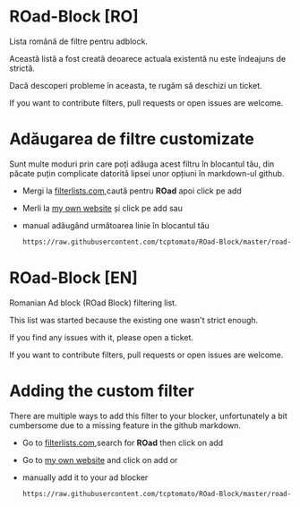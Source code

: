 
# ROad-Block [RO]
Lista română de filtre pentru adblock.

Această listă a fost creată deoarece actuala existentă nu este îndeajuns de strictă.

Dacă descoperi probleme în aceasta, te rugăm să deschizi un ticket.

If you want to contribute filters, pull requests or open issues are welcome.


# Adăugarea de filtre customizate

Sunt multe moduri prin care poți adăuga acest filtru în blocantul tău, din păcate puțin complicate datorită lipsei unor opțiuni în markdown-ul github.

* Mergi la [filterlists.com](https://filterlists.com/),caută pentru **ROad** apoi click pe add
* Merli la [my own website](http://www.kepler42.net/test.html) și click pe add
sau
* manual adăugând următoarea linie în blocantul tău

  ```HTML
  https://raw.githubusercontent.com/tcptomato/ROad-Block/master/road-block-filters.txt
  ```


# ROad-Block [EN]
Romanian Ad block (ROad Block) filtering list.

This list was started because the existing one wasn't strict enough.

If you find any issues with it, please open a ticket.

If you want to contribute filters, pull requests or open issues are welcome.


# Adding the custom filter

There are multiple ways to add this filter to your blocker, unfortunately a bit cumbersome due to a missing feature in the github markdown.

* Go to [filterlists.com](https://filterlists.com/),search for **ROad** then click on add
* Go to [my own website](http://www.kepler42.net/test.html) and click on add
or
* manually add it to your ad blocker

  ```HTML
  https://raw.githubusercontent.com/tcptomato/ROad-Block/master/road-block-filters.txt
  ```
